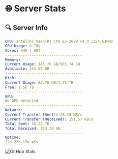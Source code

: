 # 🌐 Server Stats
## 🔍 Server Info
```yaml
CPU: Intel(R) Xeon(R) CPU E5-2699 v4 @ 1254.51MHz
CPU Usage: 0.70%
Cores: 44P | 88T
-----------------------------------
Memory:
Current Usage: 145.76 GB/503.74 GB
Available: 354.55 GB
-----------------------------------
Disk:
Current Usage: 63.76 GB/1.71 TB
Free: 1.56 TB
-----------------------------------
GPU:
No GPU detected
-----------------------------------
Network:
Current Transfer (Sent): 28.19 MB/s
Current Transfer (Received): 151.57 KB/s
Total Sent: 36.22 TB
Total Received: 313.39 GB
-----------------------------------
Uptime:
22d 23h 15m 46s
```
![GitHub Stats](https://img.shields.io/badge/Updated-2025-03-30_20:38:35-blue)